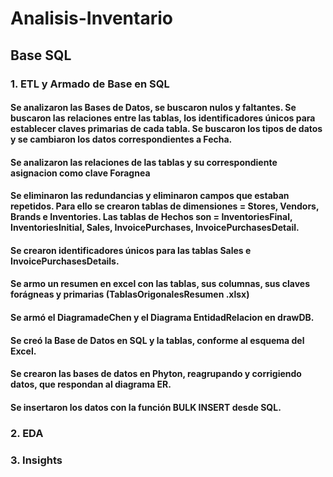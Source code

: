 # Analisis-Inventario
## Base SQL
### 1. ETL y Armado de Base en SQL
   #### Se analizaron las Bases de Datos, se buscaron nulos y faltantes. Se buscaron las relaciones entre las tablas, los identificadores únicos para establecer claves primarias de cada tabla. Se buscaron los tipos de datos y se cambiaron los datos correspondientes a Fecha.
   #### Se analizaron las relaciones de las tablas y su correspondiente asignacion como clave Foragnea
   #### Se eliminaron las redundancias y eliminaron campos que estaban repetidos. Para ello se crearon tablas de dimensiones = Stores, Vendors, Brands e Inventories. Las tablas de Hechos son = InventoriesFinal, InventoriesInitial, Sales, InvoicePurchases, InvoicePurchasesDetail.
   #### Se crearon identificadores únicos para las tablas Sales e InvoicePurchasesDetails.
   #### Se armo un resumen en excel con las tablas, sus columnas, sus claves forágneas y primarias (TablasOrigonalesResumen .xlsx)
   #### Se armó el DiagramadeChen y el Diagrama EntidadRelacion en drawDB.
   #### Se creó la Base de Datos en SQL y la tablas, conforme al esquema del Excel.
   #### Se crearon las bases de datos en Phyton, reagrupando y corrigiendo datos, que respondan al diagrama ER.
   #### Se insertaron los datos con la función BULK INSERT desde SQL.
### 2. EDA
### 3. Insights
   

   
